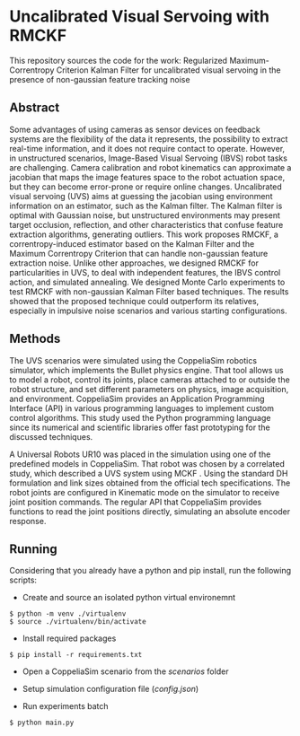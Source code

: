 # Uncalibrated Visual Servoing with RMCKF
This repository sources the code for the work: Regularized Maximum-Correntropy Criterion Kalman Filter for uncalibrated visual servoing in the presence of non-gaussian feature tracking noise

## Abstract

Some advantages of using cameras as sensor devices on feedback systems are the flexibility of the data it represents, the possibility to extract real-time information, and it does not require contact to operate. However, in unstructured scenarios, Image-Based Visual Servoing (IBVS) robot tasks are challenging. Camera calibration and robot kinematics can approximate a jacobian that maps the image features space to the robot actuation space, but they can become error-prone or require online changes. Uncalibrated visual servoing (UVS) aims at guessing the jacobian using environment information on an estimator, such as the Kalman filter. The Kalman filter is optimal with Gaussian noise, but unstructured environments may present target occlusion, reflection, and other characteristics that confuse feature extraction algorithms, generating outliers. This work proposes RMCKF, a correntropy-induced estimator based on the Kalman Filter and the Maximum Correntropy Criterion that can handle non-gaussian feature extraction noise. Unlike other approaches, we designed RMCKF for particularities in UVS, to deal with independent features, the IBVS control action, and simulated annealing. We designed Monte Carlo experiments to test RMCKF with non-gaussian Kalman Filter based techniques. The results showed that the proposed technique could outperform its relatives, especially in impulsive noise scenarios and various starting configurations.

## Methods
The UVS scenarios were simulated using the CoppeliaSim robotics simulator, which implements the Bullet physics engine. That tool allows us to model a robot, control its joints, place cameras attached to or outside the robot structure, and set different parameters on physics, image acquisition, and environment. CoppeliaSim provides an Application Programming Interface (API) in various programming languages to implement custom control algorithms. This study used the Python programming language since its numerical and scientific libraries offer fast prototyping for the discussed techniques.

A Universal Robots UR10 was placed in the simulation using one of the predefined models in CoppeliaSim. That robot was chosen by a correlated study, which described a UVS system using MCKF . Using the standard DH formulation and link sizes obtained from the official tech specifications. The robot joints are configured in Kinematic mode on the simulator to receive joint position commands. The regular API that CoppeliaSim provides functions to read the joint positions directly, simulating an absolute encoder response.

## Running

Considering that you already have a python and pip install, run the following scripts:

* Create and source an isolated python virtual environemnt 

```
$ python -m venv ./virtualenv
$ source ./virtualenv/bin/activate
```

* Install required packages

```
$ pip install -r requirements.txt
```

* Open a CoppeliaSim scenario from the *scenarios* folder 

* Setup simulation configuration file (*config.json*)

* Run experiments batch

```
$ python main.py
```